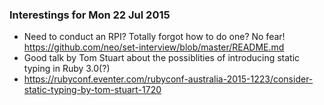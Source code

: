### Interestings for Mon 22 Jul 2015

*  Need to conduct an RPI? Totally forgot how to do one? No fear! https://github.com/neo/set-interview/blob/master/README.md
* Good talk by Tom Stuart about the possiblities of introducing static typing in Ruby 3.0(?)
* https://rubyconf.eventer.com/rubyconf-australia-2015-1223/consider-static-typing-by-tom-stuart-1720
